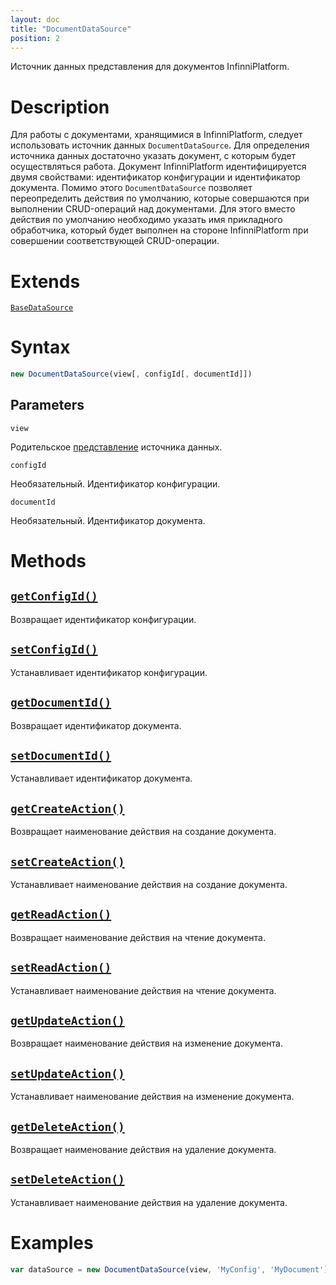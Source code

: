 ```yaml
---
layout: doc
title: "DocumentDataSource"
position: 2
---
```


Источник данных представления для документов InfinniPlatform.

# Description

Для работы с документами, хранящимися в InfinniPlatform, следует использовать источник данных
`DocumentDataSource`. Для определения источника данных достаточно указать документ, с которым будет
осуществляться работа. Документ InfinniPlatform идентифицируется двумя свойствами: идентификатор
конфигурации и идентификатор документа. Помимо этого `DocumentDataSource` позволяет переопределить
действия по умолчанию, которые совершаются при выполнении CRUD-операций над документами. Для этого
вместо действия по умолчанию необходимо указать имя прикладного обработчика, который будет выполнен
на стороне InfinniPlatform при совершении соответствующей CRUD-операции.

# Extends

[`BaseDataSource`](../BaseDataSource/)

# Syntax

```js
new DocumentDataSource(view[, configId[, documentId]])
```

## Parameters

`view`

Родительское [представление](../../KeyConcepts/View/) источника данных.

`configId`

Необязательный. Идентификатор конфигурации.

`documentId`

Необязательный. Идентификатор документа.

# Methods

## [`getConfigId()`](DocumentDataSource.getConfigId/)

Возвращает идентификатор конфигурации.

## [`setConfigId()`](DocumentDataSource.setConfigId/)

Устанавливает идентификатор конфигурации.

## [`getDocumentId()`](DocumentDataSource.getDocumentId/)

Возвращает идентификатор документа.

## [`setDocumentId()`](DocumentDataSource.setDocumentId/)

Устанавливает идентификатор документа.

## [`getCreateAction()`](DocumentDataSource.getCreateAction/)

Возвращает наименование действия на создание документа.

## [`setCreateAction()`](DocumentDataSource.setCreateAction/)

Устанавливает наименование действия на создание документа.

## [`getReadAction()`](DocumentDataSource.getReadAction/)

Возвращает наименование действия на чтение документа.

## [`setReadAction()`](DocumentDataSource.setReadAction/)

Устанавливает наименование действия на чтение документа.

## [`getUpdateAction()`](DocumentDataSource.getUpdateAction/)

Возвращает наименование действия на изменение документа.

## [`setUpdateAction()`](DocumentDataSource.setUpdateAction/)

Устанавливает наименование действия на изменение документа.

## [`getDeleteAction()`](DocumentDataSource.getDeleteAction/)

Возвращает наименование действия на удаление документа.

## [`setDeleteAction()`](DocumentDataSource.setDeleteAction/)

Устанавливает наименование действия на удаление документа.

# Examples

```js
var dataSource = new DocumentDataSource(view, 'MyConfig', 'MyDocument');
```
